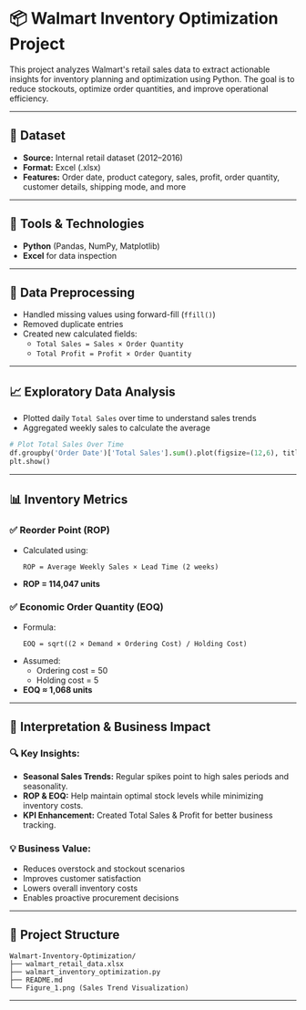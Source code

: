 # 📦 Walmart Inventory Optimization Project

This project analyzes Walmart's retail sales data to extract actionable insights for inventory planning and optimization using Python. The goal is to reduce stockouts, optimize order quantities, and improve operational efficiency.

---

## 📁 Dataset
- **Source:** Internal retail dataset (2012–2016)
- **Format:** Excel (.xlsx)
- **Features:** Order date, product category, sales, profit, order quantity, customer details, shipping mode, and more

---

## 🔧 Tools & Technologies
- **Python** (Pandas, NumPy, Matplotlib)
- **Excel** for data inspection

---

## 🧹 Data Preprocessing
- Handled missing values using forward-fill (`ffill()`)
- Removed duplicate entries
- Created new calculated fields:
  - `Total Sales = Sales × Order Quantity`
  - `Total Profit = Profit × Order Quantity`

---

## 📈 Exploratory Data Analysis
- Plotted daily `Total Sales` over time to understand sales trends
- Aggregated weekly sales to calculate the average

```python
# Plot Total Sales Over Time
df.groupby('Order Date')['Total Sales'].sum().plot(figsize=(12,6), title="Total Sales Over Time")
plt.show()
```

---

## 📊 Inventory Metrics
### ✅ Reorder Point (ROP)
- Calculated using:
  ```
  ROP = Average Weekly Sales × Lead Time (2 weeks)
  ```
- **ROP = 114,047 units**

### ✅ Economic Order Quantity (EOQ)
- Formula:
  ```
  EOQ = sqrt((2 × Demand × Ordering Cost) / Holding Cost)
  ```
- Assumed:
  - Ordering cost = 50
  - Holding cost = 5
- **EOQ ≈ 1,068 units**

---

## 🧠 Interpretation & Business Impact

### 🔍 Key Insights:
- **Seasonal Sales Trends:** Regular spikes point to high sales periods and seasonality.
- **ROP & EOQ:** Help maintain optimal stock levels while minimizing inventory costs.
- **KPI Enhancement:** Created Total Sales & Profit for better business tracking.

### 💡 Business Value:
- Reduces overstock and stockout scenarios
- Improves customer satisfaction
- Lowers overall inventory costs
- Enables proactive procurement decisions

---

## 📂 Project Structure
```
Walmart-Inventory-Optimization/
├── walmart_retail_data.xlsx
├── walmart_inventory_optimization.py
├── README.md
└── Figure_1.png (Sales Trend Visualization)
```

---


